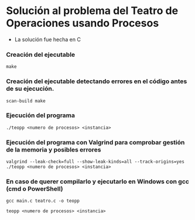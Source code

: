 # Solución al problema del Teatro de Operaciones usando Procesos

- La solución fue hecha en C

### Creación del ejecutable

```
make 
```

### Creación del ejecutable detectando errores en el código antes de su ejecución.

```
scan-build make
```

### Ejecución del programa

```
./teopp <numero de procesos> <instancia>
```

### Ejecución del programa con Valgrind para comprobar gestión de la memoria y posibles errores

```
valgrind --leak-check=full --show-leak-kinds=all --track-origins=yes  ./teopp <numero de procesos> <instancia>
```

### En caso de querer compilarlo y ejecutarlo en Windows con gcc (cmd o PowerShell)

```
gcc main.c teatro.c -o teopp
```
```
teopp <numero de procesos> <instancia>
```


